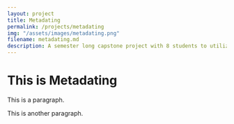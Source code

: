 ```yaml
---
layout: project
title: Metadating
permalink: /projects/metadating
img: "/assets/images/metadating.png"
filename: metadating.md
description: A semester long capstone project with 8 students to utilize conversational AI to solve a problem. Metadating utilizes GPT3's DaVinci and Curie models to simulate a dating app conversation with an AI partner.
---
```


<html lang="en">
<meta charset="UTF-8">
<meta name="viewport" content="width=device-width,initial-scale=1">
<link rel="stylesheet" href="">

<body>

<div class="">
 <h1>This is Metadating</h1>
 <p>This is a paragraph.</p>
 <p>This is another paragraph.</p>
</div>

</body>
</html>
